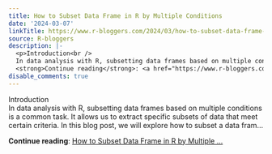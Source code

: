 ```yaml
---
title: How to Subset Data Frame in R by Multiple Conditions
date: '2024-03-07'
linkTitle: https://www.r-bloggers.com/2024/03/how-to-subset-data-frame-in-r-by-multiple-conditions/
source: R-bloggers
description: |-
  <p>Introduction<br />
  In data analysis with R, subsetting data frames based on multiple conditions is a common task. It allows us to extract specific subsets of data that meet certain criteria. In this blog post, we will explore how to subset a data fram...</p>
  <strong>Continue reading</strong>: <a href="https://www.r-bloggers.com/2024/03/how-to-subset-data-frame-in-r-by-multiple-conditions/">How to Subset Data Frame in R by Multiple ...
disable_comments: true
---
```

<p>Introduction<br />
In data analysis with R, subsetting data frames based on multiple conditions is a common task. It allows us to extract specific subsets of data that meet certain criteria. In this blog post, we will explore how to subset a data fram...</p>
<strong>Continue reading</strong>: <a href="https://www.r-bloggers.com/2024/03/how-to-subset-data-frame-in-r-by-multiple-conditions/">How to Subset Data Frame in R by Multiple ...